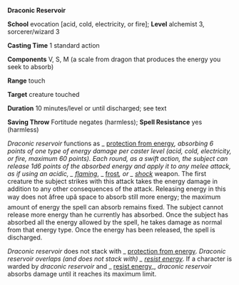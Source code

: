  **Draconic Reservoir**

**School** evocation [acid, cold, electricity, or fire]; **Level** alchemist 3, sorcerer/wizard 3

**Casting Time** 1 standard action

**Components** V, S, M (a scale from dragon that produces the energy you seek to absorb)

**Range** touch

**Target** creature touched

**Duration** 10 minutes/level or until discharged; see text

**Saving Throw** Fortitude negates (harmless); **Spell Resistance** yes (harmless)

_Draconic reservoir_ functions as _ [protection from energy](../../spells/protectionFromEnergy.html#_protection-from-energy)_, absorbing 6 points of one type of energy damage per caster level (acid, cold, electricity, or fire, maximum 60 points). Each round, as a swift action, the subject can release 1d6 points of the absorbed energy and apply it to any melee attack, as if using an _acidic_, _ [flaming](../../magicItems/weapons.html#_weapons-flaming)_, _ [frost](../../magicItems/weapons.html#_weapons-frost)_, or _ [shock](../../magicItems/weapons.html#_weapons-shock)_ weapon. The first creature the subject strikes with this attack takes the energy damage in addition to any other consequences of the attack. Releasing energy in this way does not âfree upâ space to absorb still more energy; the maximum amount of energy the spell can absorb remains fixed. The subject cannot release more energy than he currently has absorbed. Once the subject has absorbed all the energy allowed by the spell, he takes damage as normal from that energy type. Once the energy has been released, the spell is discharged.

_Draconic reservoir_ does not stack with _ [protection from energy](../../spells/protectionFromEnergy.html#_protection-from-energy)_. _Draconic reservoir_ overlaps (and does not stack with) _ [resist energy](../../spells/resistEnergy.html#_resist-energy)_. If a character is warded by _draconic reservoir_ and _ [resist energy](../../spells/resistEnergy.html#_resist-energy)_, _draconic reservoir_ absorbs damage until it reaches its maximum limit.

